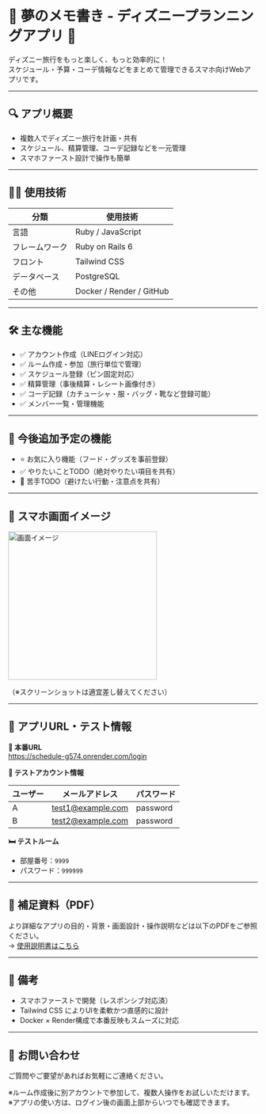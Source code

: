 # 🌟 夢のメモ書き - ディズニープランニングアプリ 🎠

ディズニー旅行をもっと楽しく、もっと効率的に！  
スケジュール・予算・コーデ情報などをまとめて管理できるスマホ向けWebアプリです。

---

## 🔍 アプリ概要

- 複数人でディズニー旅行を計画・共有
- スケジュール、精算管理、コーデ記録などを一元管理
- スマホファースト設計で操作も簡単

---

## 🧑‍💻 使用技術

| 分類         | 使用技術               |
|--------------|------------------------|
| 言語         | Ruby / JavaScript      |
| フレームワーク | Ruby on Rails 6         |
| フロント     | Tailwind CSS           |
| データベース | PostgreSQL             |
| その他       | Docker / Render / GitHub |

---

## 🛠️ 主な機能

- ✅ アカウント作成（LINEログイン対応）
- ✅ ルーム作成・参加（旅行単位で管理）
- ✅ スケジュール登録（ピン固定対応）
- ✅ 精算管理（事後精算・レシート画像付き）
- ✅ コーデ記録（カチューシャ・服・バッグ・靴など登録可能）
- ✅ メンバー一覧・管理機能

---

## 🚧 今後追加予定の機能

- ⭐️ お気に入り機能（フード・グッズを事前登録）
- ✅ やりたいことTODO（絶対やりたい項目を共有）
- 🚫 苦手TODO（避けたい行動・注意点を共有）

---

## 📱 スマホ画面イメージ

<img src="https://your-image-url.com/preview.png" alt="画面イメージ" width="300" />

（※スクリーンショットは適宜差し替えてください）

---

## 🚀 アプリURL・テスト情報

**🔗 本番URL**  
https://schedule-g574.onrender.com/login

**🧪 テストアカウント情報**  

| ユーザー | メールアドレス         | パスワード  |
|----------|------------------------|-------------|
| A        | test1@example.com      | password    |
| B        | test2@example.com      | password    |

**🛏 テストルーム**  
- 部屋番号：`9999`  
- パスワード：`999999`

---

## 📄 補足資料（PDF）

より詳細なアプリの目的・背景・画面設計・操作説明などは以下のPDFをご参照ください。  
→ [使用説明書はこちら](https://your-link-to-pdf.com)

---

## 📌 備考

- スマホファーストで開発（レスポンシブ対応済）
- Tailwind CSS によりUIを柔軟かつ直感的に設計
- Docker × Render構成で本番反映もスムーズに対応

---

## 🙏 お問い合わせ

ご質問やご要望があればお気軽にご連絡ください。



※ルーム作成後に別アカウントで参加して、複数人操作をお試しいただけます。
※アプリの使い方は、ログイン後の画面上部からいつでも確認できます。




